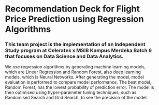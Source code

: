 # Recommendation Deck for Flight Price Prediction using Regression Algorithms

### This team project is the implementation of an Independent Study program at Celerates x MSIB Kampus Merdeka Batch 6 that focuses on Data Science and Data Analytics. 

We use regression algorithms by generating machine learning models, which are Linear Regression and Random Forest, also deep learning models, which is Neural Networks. After generating the model, model evaluation is performed to compare model performance. The best model, Random Forest, has the lowest probability of prediction error. The model is then optimised using hyper-parameter tuning techniques, such as Randomised Search and Grid Search, to see the precision of the model.
